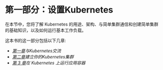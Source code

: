 # 第一部分：设置Kubernetes

在本节中，您将了解 Kubernetes 的用途、架构、与简单集群通信和创建简单集群的基础知识，以及如何运行基本工作负载。

这本书的这一部分包括以下几章:

*   [*第一章*](01.html#_idTextAnchor016)*与Kubernetes交流*
*   [*第二章*](02.html#_idTextAnchor049)*建立你的Kubernetes集群*
*   [*第 3 章*](03.html#_idTextAnchor091)*在 Kubernetes 上运行应用容器*